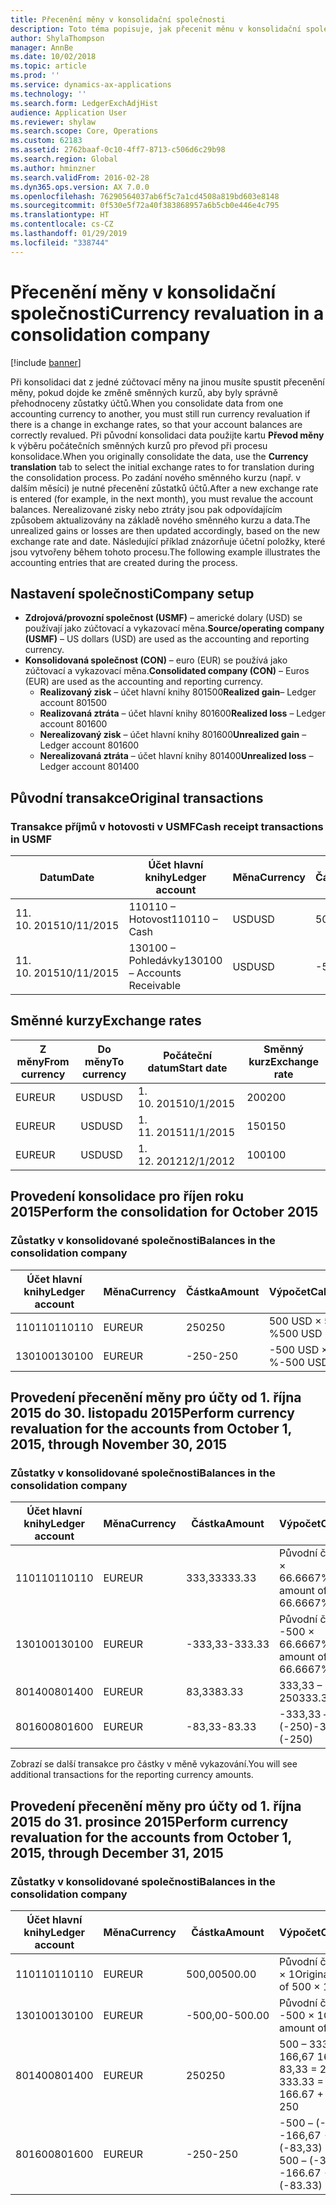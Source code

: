 ```yaml
---
title: Přecenění měny v konsolidační společnosti
description: Toto téma popisuje, jak přecenit měnu v konsolidační společnosti.
author: ShylaThompson
manager: AnnBe
ms.date: 10/02/2018
ms.topic: article
ms.prod: ''
ms.service: dynamics-ax-applications
ms.technology: ''
ms.search.form: LedgerExchAdjHist
audience: Application User
ms.reviewer: shylaw
ms.search.scope: Core, Operations
ms.custom: 62183
ms.assetid: 2762baaf-0c10-4ff7-8713-c506d6c29b98
ms.search.region: Global
ms.author: hminzner
ms.search.validFrom: 2016-02-28
ms.dyn365.ops.version: AX 7.0.0
ms.openlocfilehash: 76290564037ab6f5c7a1cd4508a819bd603e8148
ms.sourcegitcommit: 0f530e5f72a40f383868957a6b5cb0e446e4c795
ms.translationtype: HT
ms.contentlocale: cs-CZ
ms.lasthandoff: 01/29/2019
ms.locfileid: "338744"
---
```

# <a name="currency-revaluation-in-a-consolidation-company"></a><span data-ttu-id="f41e2-103">Přecenění měny v konsolidační společnosti</span><span class="sxs-lookup"><span data-stu-id="f41e2-103">Currency revaluation in a consolidation company</span></span>

[!include [banner](../includes/banner.md)]

<span data-ttu-id="f41e2-104">Při konsolidaci dat z jedné zúčtovací měny na jinou musíte spustit přecenění měny, pokud dojde ke změně směnných kurzů, aby byly správně přehodnoceny zůstatky účtů.</span><span class="sxs-lookup"><span data-stu-id="f41e2-104">When you consolidate data from one accounting currency to another, you must still run currency revaluation if there is a change in exchange rates, so that your account balances  are correctly revalued.</span></span> <span data-ttu-id="f41e2-105">Při původní konsolidaci data použijte kartu **Převod měny** k výběru počátečních směnných kurzů pro převod při procesu konsolidace.</span><span class="sxs-lookup"><span data-stu-id="f41e2-105">When you originally consolidate the data, use the **Currency translation** tab to select the initial exchange rates to for translation during the consolidation process.</span></span> <span data-ttu-id="f41e2-106">Po zadání nového směnného kurzu (např. v dalším měsíci) je nutné přecenění zůstatků účtů.</span><span class="sxs-lookup"><span data-stu-id="f41e2-106">After a new exchange rate is entered (for example, in the next month), you must revalue the account balances.</span></span> <span data-ttu-id="f41e2-107">Nerealizované zisky nebo ztráty jsou pak odpovídajícím způsobem aktualizovány na základě nového směnného kurzu a data.</span><span class="sxs-lookup"><span data-stu-id="f41e2-107">The unrealized gains or losses are then updated accordingly, based on the new exchange rate and date.</span></span> <span data-ttu-id="f41e2-108">Následující příklad znázorňuje účetní položky, které jsou vytvořeny během tohoto procesu.</span><span class="sxs-lookup"><span data-stu-id="f41e2-108">The following example illustrates the accounting entries that are created during the process.</span></span>

## <a name="company-setup"></a><span data-ttu-id="f41e2-109">Nastavení společnosti</span><span class="sxs-lookup"><span data-stu-id="f41e2-109">Company setup</span></span>
-   <span data-ttu-id="f41e2-110">**Zdrojová/provozní společnost (USMF)** – americké dolary (USD) se používají jako zúčtovací a vykazovací měna.</span><span class="sxs-lookup"><span data-stu-id="f41e2-110">**Source/operating company (USMF)** – US dollars (USD) are used as the accounting and reporting currency.</span></span>
-   <span data-ttu-id="f41e2-111">**Konsolidovaná společnost (CON)** – euro (EUR) se používá jako zúčtovací a vykazovací měna.</span><span class="sxs-lookup"><span data-stu-id="f41e2-111">**Consolidated company (CON)** – Euros (EUR) are used as the accounting and reporting currency.</span></span>
    -   <span data-ttu-id="f41e2-112">**Realizovaný zisk** – účet hlavní knihy 801500</span><span class="sxs-lookup"><span data-stu-id="f41e2-112">**Realized gain**– Ledger account 801500</span></span>
    -   <span data-ttu-id="f41e2-113">**Realizovaná ztráta** – účet hlavní knihy 801600</span><span class="sxs-lookup"><span data-stu-id="f41e2-113">**Realized loss** – Ledger account 801600</span></span>
    -   <span data-ttu-id="f41e2-114">**Nerealizovaný zisk** – účet hlavní knihy 801600</span><span class="sxs-lookup"><span data-stu-id="f41e2-114">**Unrealized gain** – Ledger account 801600</span></span>
    -   <span data-ttu-id="f41e2-115">**Nerealizovaná ztráta** – účet hlavní knihy 801400</span><span class="sxs-lookup"><span data-stu-id="f41e2-115">**Unrealized loss** – Ledger account 801400</span></span>

## <a name="original-transactions"></a><span data-ttu-id="f41e2-116">Původní transakce</span><span class="sxs-lookup"><span data-stu-id="f41e2-116">Original transactions</span></span>
### <a name="cash-receipt-transactions-in-usmf"></a><span data-ttu-id="f41e2-117">Transakce příjmů v hotovosti v USMF</span><span class="sxs-lookup"><span data-stu-id="f41e2-117">Cash receipt transactions in USMF</span></span>

| <span data-ttu-id="f41e2-118">Datum</span><span class="sxs-lookup"><span data-stu-id="f41e2-118">Date</span></span>       | <span data-ttu-id="f41e2-119">Účet hlavní knihy</span><span class="sxs-lookup"><span data-stu-id="f41e2-119">Ledger account</span></span>               | <span data-ttu-id="f41e2-120">Měna</span><span class="sxs-lookup"><span data-stu-id="f41e2-120">Currency</span></span> | <span data-ttu-id="f41e2-121">Částka</span><span class="sxs-lookup"><span data-stu-id="f41e2-121">Amount</span></span> |
|------------|------------------------------|----------|--------|
| <span data-ttu-id="f41e2-122">11. 10. 2015</span><span class="sxs-lookup"><span data-stu-id="f41e2-122">10/11/2015</span></span> | <span data-ttu-id="f41e2-123">110110 – Hotovost</span><span class="sxs-lookup"><span data-stu-id="f41e2-123">110110 – Cash</span></span>                | <span data-ttu-id="f41e2-124">USD</span><span class="sxs-lookup"><span data-stu-id="f41e2-124">USD</span></span>      | <span data-ttu-id="f41e2-125">500</span><span class="sxs-lookup"><span data-stu-id="f41e2-125">500</span></span>    |
| <span data-ttu-id="f41e2-126">11. 10. 2015</span><span class="sxs-lookup"><span data-stu-id="f41e2-126">10/11/2015</span></span> | <span data-ttu-id="f41e2-127">130100 – Pohledávky</span><span class="sxs-lookup"><span data-stu-id="f41e2-127">130100 – Accounts Receivable</span></span> | <span data-ttu-id="f41e2-128">USD</span><span class="sxs-lookup"><span data-stu-id="f41e2-128">USD</span></span>      | <span data-ttu-id="f41e2-129">-500</span><span class="sxs-lookup"><span data-stu-id="f41e2-129">-500</span></span>   |

## <a name="exchange-rates"></a><span data-ttu-id="f41e2-130">Směnné kurzy</span><span class="sxs-lookup"><span data-stu-id="f41e2-130">Exchange rates</span></span>

| <span data-ttu-id="f41e2-131">Z měny</span><span class="sxs-lookup"><span data-stu-id="f41e2-131">From currency</span></span> | <span data-ttu-id="f41e2-132">Do měny</span><span class="sxs-lookup"><span data-stu-id="f41e2-132">To currency</span></span> | <span data-ttu-id="f41e2-133">Počáteční datum</span><span class="sxs-lookup"><span data-stu-id="f41e2-133">Start date</span></span> | <span data-ttu-id="f41e2-134">Směnný kurz</span><span class="sxs-lookup"><span data-stu-id="f41e2-134">Exchange rate</span></span> |
|---------------|-------------|------------|---------------|
| <span data-ttu-id="f41e2-135">EUR</span><span class="sxs-lookup"><span data-stu-id="f41e2-135">EUR</span></span>           | <span data-ttu-id="f41e2-136">USD</span><span class="sxs-lookup"><span data-stu-id="f41e2-136">USD</span></span>         | <span data-ttu-id="f41e2-137">1. 10. 2015</span><span class="sxs-lookup"><span data-stu-id="f41e2-137">10/1/2015</span></span>  | <span data-ttu-id="f41e2-138">200</span><span class="sxs-lookup"><span data-stu-id="f41e2-138">200</span></span>           |
| <span data-ttu-id="f41e2-139">EUR</span><span class="sxs-lookup"><span data-stu-id="f41e2-139">EUR</span></span>           | <span data-ttu-id="f41e2-140">USD</span><span class="sxs-lookup"><span data-stu-id="f41e2-140">USD</span></span>         | <span data-ttu-id="f41e2-141">1. 11. 2015</span><span class="sxs-lookup"><span data-stu-id="f41e2-141">11/1/2015</span></span>  | <span data-ttu-id="f41e2-142">150</span><span class="sxs-lookup"><span data-stu-id="f41e2-142">150</span></span>           |
| <span data-ttu-id="f41e2-143">EUR</span><span class="sxs-lookup"><span data-stu-id="f41e2-143">EUR</span></span>           | <span data-ttu-id="f41e2-144">USD</span><span class="sxs-lookup"><span data-stu-id="f41e2-144">USD</span></span>         | <span data-ttu-id="f41e2-145">1. 12. 2012</span><span class="sxs-lookup"><span data-stu-id="f41e2-145">12/1/2012</span></span>  | <span data-ttu-id="f41e2-146">100</span><span class="sxs-lookup"><span data-stu-id="f41e2-146">100</span></span>           |

## <a name="perform-the-consolidation-for-october-2015"></a><span data-ttu-id="f41e2-147">Provedení konsolidace pro říjen roku 2015</span><span class="sxs-lookup"><span data-stu-id="f41e2-147">Perform the consolidation for October 2015</span></span>
### <a name="balances-in-the-consolidation-company"></a><span data-ttu-id="f41e2-148">Zůstatky v konsolidované společnosti</span><span class="sxs-lookup"><span data-stu-id="f41e2-148">Balances in the consolidation company</span></span>

| <span data-ttu-id="f41e2-149">Účet hlavní knihy</span><span class="sxs-lookup"><span data-stu-id="f41e2-149">Ledger account</span></span> | <span data-ttu-id="f41e2-150">Měna</span><span class="sxs-lookup"><span data-stu-id="f41e2-150">Currency</span></span> | <span data-ttu-id="f41e2-151">Částka</span><span class="sxs-lookup"><span data-stu-id="f41e2-151">Amount</span></span> | <span data-ttu-id="f41e2-152">Výpočet</span><span class="sxs-lookup"><span data-stu-id="f41e2-152">Calculation</span></span>    |
|----------------|----------|--------|----------------|
| <span data-ttu-id="f41e2-153">110110</span><span class="sxs-lookup"><span data-stu-id="f41e2-153">110110</span></span>         | <span data-ttu-id="f41e2-154">EUR</span><span class="sxs-lookup"><span data-stu-id="f41e2-154">EUR</span></span>      | <span data-ttu-id="f41e2-155">250</span><span class="sxs-lookup"><span data-stu-id="f41e2-155">250</span></span>    | <span data-ttu-id="f41e2-156">500 USD × 50 %</span><span class="sxs-lookup"><span data-stu-id="f41e2-156">500 USD × 50%</span></span>  |
| <span data-ttu-id="f41e2-157">130100</span><span class="sxs-lookup"><span data-stu-id="f41e2-157">130100</span></span>         | <span data-ttu-id="f41e2-158">EUR</span><span class="sxs-lookup"><span data-stu-id="f41e2-158">EUR</span></span>      | <span data-ttu-id="f41e2-159">-250</span><span class="sxs-lookup"><span data-stu-id="f41e2-159">-250</span></span>   | <span data-ttu-id="f41e2-160">-500 USD × 50 %</span><span class="sxs-lookup"><span data-stu-id="f41e2-160">-500 USD × 50%</span></span> |

## <a name="perform-currency-revaluation-for-the-accounts-from-october-1-2015-through-november-30-2015"></a><span data-ttu-id="f41e2-161">Provedení přecenění měny pro účty od 1. října 2015 do 30. listopadu 2015</span><span class="sxs-lookup"><span data-stu-id="f41e2-161">Perform currency revaluation for the accounts from October 1, 2015, through November 30, 2015</span></span>
### <a name="balances-in-the-consolidation-company"></a><span data-ttu-id="f41e2-162">Zůstatky v konsolidované společnosti</span><span class="sxs-lookup"><span data-stu-id="f41e2-162">Balances in the consolidation company</span></span>

| <span data-ttu-id="f41e2-163">Účet hlavní knihy</span><span class="sxs-lookup"><span data-stu-id="f41e2-163">Ledger account</span></span> | <span data-ttu-id="f41e2-164">Měna</span><span class="sxs-lookup"><span data-stu-id="f41e2-164">Currency</span></span> | <span data-ttu-id="f41e2-165">Částka</span><span class="sxs-lookup"><span data-stu-id="f41e2-165">Amount</span></span>  | <span data-ttu-id="f41e2-166">Výpočet</span><span class="sxs-lookup"><span data-stu-id="f41e2-166">Calculation</span></span>                        |
|----------------|----------|---------|------------------------------------|
| <span data-ttu-id="f41e2-167">110110</span><span class="sxs-lookup"><span data-stu-id="f41e2-167">110110</span></span>         | <span data-ttu-id="f41e2-168">EUR</span><span class="sxs-lookup"><span data-stu-id="f41e2-168">EUR</span></span>      | <span data-ttu-id="f41e2-169">333,33</span><span class="sxs-lookup"><span data-stu-id="f41e2-169">333.33</span></span>  | <span data-ttu-id="f41e2-170">Původní částka 500 × 66.6667%</span><span class="sxs-lookup"><span data-stu-id="f41e2-170">Original amount of 500 × 66.6667%</span></span>  |
| <span data-ttu-id="f41e2-171">130100</span><span class="sxs-lookup"><span data-stu-id="f41e2-171">130100</span></span>         | <span data-ttu-id="f41e2-172">EUR</span><span class="sxs-lookup"><span data-stu-id="f41e2-172">EUR</span></span>      | <span data-ttu-id="f41e2-173">-333,33</span><span class="sxs-lookup"><span data-stu-id="f41e2-173">-333.33</span></span> | <span data-ttu-id="f41e2-174">Původní částka -500 × 66.6667%</span><span class="sxs-lookup"><span data-stu-id="f41e2-174">Original amount of -500 × 66.6667%</span></span> |
| <span data-ttu-id="f41e2-175">801400</span><span class="sxs-lookup"><span data-stu-id="f41e2-175">801400</span></span>         | <span data-ttu-id="f41e2-176">EUR</span><span class="sxs-lookup"><span data-stu-id="f41e2-176">EUR</span></span>      | <span data-ttu-id="f41e2-177">83,33</span><span class="sxs-lookup"><span data-stu-id="f41e2-177">83.33</span></span>   | <span data-ttu-id="f41e2-178">333,33 – 250</span><span class="sxs-lookup"><span data-stu-id="f41e2-178">333.33 – 250</span></span>                       |
| <span data-ttu-id="f41e2-179">801600</span><span class="sxs-lookup"><span data-stu-id="f41e2-179">801600</span></span>         | <span data-ttu-id="f41e2-180">EUR</span><span class="sxs-lookup"><span data-stu-id="f41e2-180">EUR</span></span>      | <span data-ttu-id="f41e2-181">-83,33</span><span class="sxs-lookup"><span data-stu-id="f41e2-181">-83.33</span></span>  | <span data-ttu-id="f41e2-182">-333,33 – (-250)</span><span class="sxs-lookup"><span data-stu-id="f41e2-182">-333.33 – (-250)</span></span>                   |

<span data-ttu-id="f41e2-183">Zobrazí se další transakce pro částky v měně vykazování.</span><span class="sxs-lookup"><span data-stu-id="f41e2-183">You will see additional transactions for the reporting currency amounts.</span></span>

## <a name="perform-currency-revaluation-for-the-accounts-from-october-1-2015-through-december-31-2015"></a><span data-ttu-id="f41e2-184">Provedení přecenění měny pro účty od 1. října 2015 do 31. prosince 2015</span><span class="sxs-lookup"><span data-stu-id="f41e2-184">Perform currency revaluation for the accounts from October 1, 2015, through December 31, 2015</span></span>
### <a name="balances-in-the-consolidation-company"></a><span data-ttu-id="f41e2-185">Zůstatky v konsolidované společnosti</span><span class="sxs-lookup"><span data-stu-id="f41e2-185">Balances in the consolidation company</span></span>

| <span data-ttu-id="f41e2-186">Účet hlavní knihy</span><span class="sxs-lookup"><span data-stu-id="f41e2-186">Ledger account</span></span> | <span data-ttu-id="f41e2-187">Měna</span><span class="sxs-lookup"><span data-stu-id="f41e2-187">Currency</span></span> | <span data-ttu-id="f41e2-188">Částka</span><span class="sxs-lookup"><span data-stu-id="f41e2-188">Amount</span></span>  | <span data-ttu-id="f41e2-189">Výpočet</span><span class="sxs-lookup"><span data-stu-id="f41e2-189">Calculation</span></span>                                          |
|----------------|----------|---------|------------------------------------------------------|
| <span data-ttu-id="f41e2-190">110110</span><span class="sxs-lookup"><span data-stu-id="f41e2-190">110110</span></span>         | <span data-ttu-id="f41e2-191">EUR</span><span class="sxs-lookup"><span data-stu-id="f41e2-191">EUR</span></span>      | <span data-ttu-id="f41e2-192">500,00</span><span class="sxs-lookup"><span data-stu-id="f41e2-192">500.00</span></span>  | <span data-ttu-id="f41e2-193">Původní částka 500 × 1</span><span class="sxs-lookup"><span data-stu-id="f41e2-193">Original amount of 500 × 1</span></span>                           |
| <span data-ttu-id="f41e2-194">130100</span><span class="sxs-lookup"><span data-stu-id="f41e2-194">130100</span></span>         | <span data-ttu-id="f41e2-195">EUR</span><span class="sxs-lookup"><span data-stu-id="f41e2-195">EUR</span></span>      | <span data-ttu-id="f41e2-196">-500,00</span><span class="sxs-lookup"><span data-stu-id="f41e2-196">-500.00</span></span> | <span data-ttu-id="f41e2-197">Původní částka -500 × 1</span><span class="sxs-lookup"><span data-stu-id="f41e2-197">Original amount of -500 × 1</span></span>                          |
| <span data-ttu-id="f41e2-198">801400</span><span class="sxs-lookup"><span data-stu-id="f41e2-198">801400</span></span>         | <span data-ttu-id="f41e2-199">EUR</span><span class="sxs-lookup"><span data-stu-id="f41e2-199">EUR</span></span>      | <span data-ttu-id="f41e2-200">250</span><span class="sxs-lookup"><span data-stu-id="f41e2-200">250</span></span>     | <span data-ttu-id="f41e2-201">500 – 333,33 = 166,67 166,67 + 83,33 = 250</span><span class="sxs-lookup"><span data-stu-id="f41e2-201">500 – 333.33 = 166.67 166.67 + 83.33 = 250</span></span>           |
| <span data-ttu-id="f41e2-202">801600</span><span class="sxs-lookup"><span data-stu-id="f41e2-202">801600</span></span>         | <span data-ttu-id="f41e2-203">EUR</span><span class="sxs-lookup"><span data-stu-id="f41e2-203">EUR</span></span>      | <span data-ttu-id="f41e2-204">-250</span><span class="sxs-lookup"><span data-stu-id="f41e2-204">-250</span></span>    | <span data-ttu-id="f41e2-205">-500 – (-333,33) = -166,67 -166,67 + (-83,33) = -250</span><span class="sxs-lookup"><span data-stu-id="f41e2-205">-500 – (-333.33) = -166.67 -166.67 + (-83.33) = -250</span></span> |





